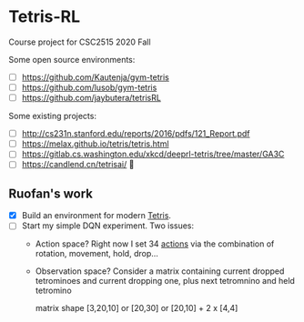 # Tetris-RL
Course project for CSC2515 2020 Fall

Some open source environments:

* [ ] https://github.com/Kautenja/gym-tetris
* [ ] https://github.com/lusob/gym-tetris
* [ ] https://github.com/jaybutera/tetrisRL

Some existing projects:

* [ ] http://cs231n.stanford.edu/reports/2016/pdfs/121_Report.pdf
* [ ] https://melax.github.io/tetris/tetris.html
* [ ] https://gitlab.cs.washington.edu/xkcd/deeprl-tetris/tree/master/GA3C
* [ ] https://candlend.cn/tetrisai/ 🎯

## Ruofan's work

* [x] Build an environment for modern [Tetris](https://github.com/nexuslrf/MaTris). 
* [ ] Start my simple DQN experiment. Two issues:
    * Action space? Right now I set 34 [actions](https://github.com/nexuslrf/MaTris/blob/master/actions.py) via the combination of rotation, movement, hold, drop...
    * Observation space? Consider a matrix containing current dropped tetrominoes and current dropping one, plus next tetromnino and held tetromino

        matrix shape [3,20,10] or [20,30] or [20,10] + 2 x [4,4]